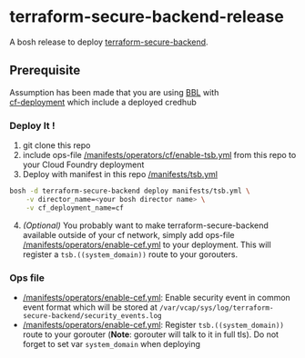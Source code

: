 # terraform-secure-backend-release

A bosh release to deploy [terraform-secure-backend](https://github.com/orange-cloudfoundry/terraform-secure-backend).

## Prerequisite

Assumption has been made that you are using 
[BBL](https://github.com/orange-cloudfoundry/bosh-bootloader) with  
[cf-deployment](https://github.com/cloudfoundry/cf-deployment/) which include a deployed credhub

### Deploy It !

1. git clone this repo
2. include ops-file [/manifests/operators/cf/enable-tsb.yml](/manifests/operators/cf/enable-tsb.yml) from 
this repo to your Cloud Foundry deployment
3. Deploy with manifest in this repo [/manifests/tsb.yml](/manifests/tsb.yml)
```bash
bosh -d terraform-secure-backend deploy manifests/tsb.yml \
    -v director_name=<your bosh director name> \
    -v cf_deployment_name=cf
```
4. *(Optional)* You probably want to make terraform-secure-backend available outside of your 
cf network, simply add ops-file [/manifests/operators/enable-cef.yml](/manifests/operators/enable-cf-route-registrar.yml) 
to your deployment. This will register a `tsb.((system_domain))` route to your gorouters.

### Ops file

- [/manifests/operators/enable-cef.yml](/manifests/operators/enable-cef.yml): Enable security event in common 
event format which will be stored at `/var/vcap/sys/log/terraform-secure-backend/security_events.log`
- [/manifests/operators/enable-cef.yml](/manifests/operators/enable-cf-route-registrar.yml): Register `tsb.((system_domain))` 
route to your gorouter (**Note**: gorouter will talk to it in full tls). Do not forget to set var `system_domain` when deploying
